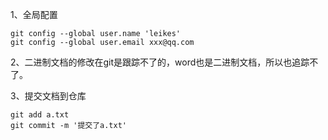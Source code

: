 1、全局配置

```git
git config --global user.name 'leikes'
git config --global user.email xxx@qq.com
```



2、二进制文档的修改在git是跟踪不了的，word也是二进制文档，所以也追踪不了。



3、提交文档到仓库

```
git add a.txt
git commit -m '提交了a.txt'
```



























